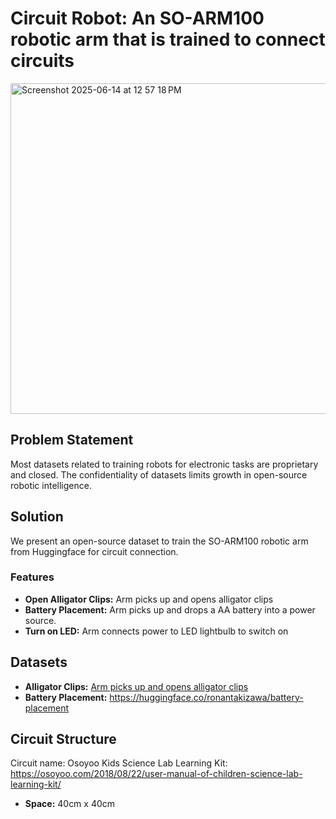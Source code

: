 # Circuit Robot: An SO-ARM100 robotic arm that is trained to connect circuits

<img width="529" alt="Screenshot 2025-06-14 at 12 57 18 PM" src="https://github.com/user-attachments/assets/fadaff8a-77a4-4aa3-b0ec-5e1f7b7cfa5d" />

## Problem Statement
Most datasets related to training robots for electronic tasks are proprietary and closed. The confidentiality of datasets limits growth in open-source robotic intelligence.

## Solution
We present an open-source dataset to train the SO-ARM100 robotic arm from Huggingface for circuit connection. 

### Features
- **Open Alligator Clips:** Arm picks up and opens alligator clips
- **Battery Placement:** Arm picks up and drops a AA battery into a power source.
- **Turn on LED:** Arm connects power to LED lightbulb to switch on

## Datasets
- **Alligator Clips:** [Arm picks up and opens alligator clips ](https://huggingface.co/datasets/Techiiot/pick_allegator_battery)
- **Battery Placement:** https://huggingface.co/ronantakizawa/battery-placement

## Circuit Structure 
Circuit name: Osoyoo Kids Science Lab Learning Kit: https://osoyoo.com/2018/08/22/user-manual-of-children-science-lab-learning-kit/
- **Space:** 40cm x 40cm





